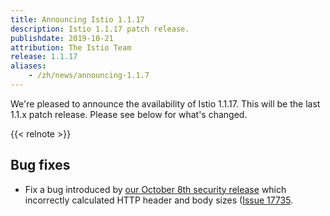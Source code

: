 ```yaml
---
title: Announcing Istio 1.1.17
description: Istio 1.1.17 patch release.
publishdate: 2019-10-21
attribution: The Istio Team
release: 1.1.17
aliases:
    - /zh/news/announcing-1.1.7
---
```


We're pleased to announce the availability of Istio 1.1.17.  This will be the last 1.1.x patch release.  Please see below for what's changed.

{{< relnote >}}

## Bug fixes

- Fix a bug introduced by [our October 8th security release](/news/security/istio-security-2019-005) which incorrectly calculated HTTP header and body sizes ([Issue 17735](https://github.com/istio/istio/issues/17735).

